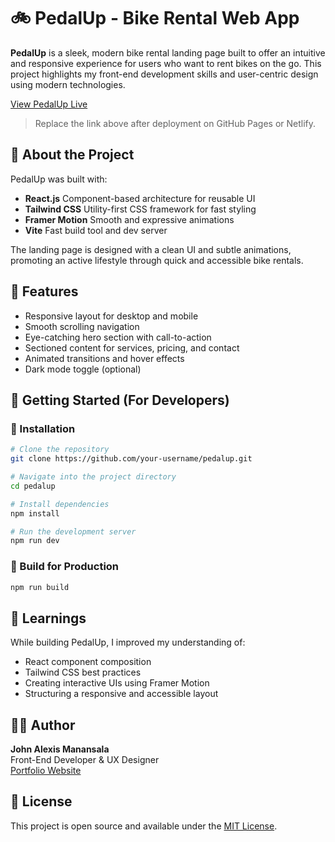 # 🚲 PedalUp - Bike Rental Web App

**PedalUp** is a sleek, modern bike rental landing page built to offer an intuitive and responsive experience for users who want to rent bikes on the go. This project highlights my front-end development skills and user-centric design using modern technologies.

[View PedalUp Live](https://pedalup.netlify.app/)  
> Replace the link above after deployment on GitHub Pages or Netlify.

## 🌟 About the Project

PedalUp was built with:

- **React.js** Component-based architecture for reusable UI
- **Tailwind CSS** Utility-first CSS framework for fast styling
- **Framer Motion** Smooth and expressive animations
- **Vite** Fast build tool and dev server

The landing page is designed with a clean UI and subtle animations, promoting an active lifestyle through quick and accessible bike rentals.

## 🌟 Features

- Responsive layout for desktop and mobile
- Smooth scrolling navigation
- Eye-catching hero section with call-to-action
- Sectioned content for services, pricing, and contact
- Animated transitions and hover effects
- Dark mode toggle (optional)

## 📂 Getting Started (For Developers)

### 📂 Installation

```bash
# Clone the repository
git clone https://github.com/your-username/pedalup.git

# Navigate into the project directory
cd pedalup

# Install dependencies
npm install

# Run the development server
npm run dev
```

### 📂 Build for Production

```bash
npm run build
```

## 📅  Learnings

While building PedalUp, I improved my understanding of:
- React component composition
- Tailwind CSS best practices
- Creating interactive UIs using Framer Motion
- Structuring a responsive and accessible layout

## 👨‍💻 Author

**John Alexis Manansala**  
Front-End Developer & UX Designer  
[Portfolio Website](https://your-portfolio-link.com)

## 📃 License

This project is open source and available under the [MIT License](LICENSE).
